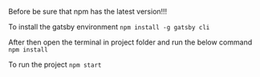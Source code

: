 Before be sure that npm has the latest version!!!

To install the gatsby environment
```npm install -g gatsby cli```

After then open the terminal in project folder and run the below command
```npm install```

To run the project
```npm start```

